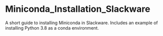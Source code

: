 # Miniconda_Installation_Slackware
A short guide to installing Miniconda in Slackware.
Includes an example of installing Python 3.8 as a conda environment.
